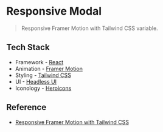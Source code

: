 # Responsive Modal

> Responsive Framer Motion with Tailwind CSS variable.

<!-- ![]()

<div align="center">
  <a></a>
</div> -->

## Tech Stack

- Framework - [React](https://react.dev/)
- Animation - [Framer Motion](https://www.framer.com/motion/)
- Styling - [Tailwind CSS](https://tailwindcss.com/)
- UI - [Headless UI](https://headlessui.com/)
- Iconology - [Heroicons](https://heroicons.com/)

## Reference

- [Responsive Framer Motion with Tailwind CSS](https://youtu.be/xSuxsfn13xg?si=StXVMo_ZhB-0Wsbg)
